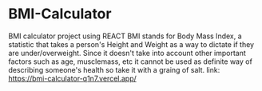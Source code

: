 # BMI-Calculator
 BMI calculator project using REACT
 BMI stands for Body Mass Index, a statistic that takes a person's Height and Weight as a way to dictate if they are under/overweight. Since it doesn't take into account other important factors such as age, musclemass, etc it cannot be used as definite way of describing someone's health so take it with a graing of salt.
link: https://bmi-calculator-q1n7.vercel.app/
